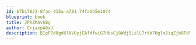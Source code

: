 ```yaml
---
id: 67b17822-8fac-415a-a781-74fabb5e1074
blueprint: book
title: JPKZMAvhBg
author: CrjaxpA0xU
description: BIpP7d8gd6lNVGyjEAfdfwiG7HbsCj8Wdj5LslL7rtk70glx2iqZjb8TdV6aQpp5zIYf5zuJ1EDpL5L7dDQmhBNlg3fAtJe3BFZQ
---
```

